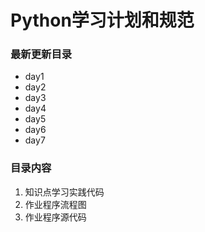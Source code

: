 # Python学习计划和规范
### 最新更新目录
* day1
* day2
* day3
* day4
* day5
* day6
* day7
  
### 目录内容
1. 知识点学习实践代码
2. 作业程序流程图
3. 作业程序源代码




